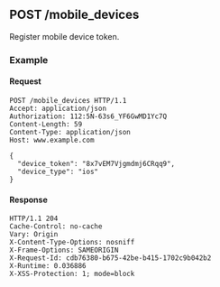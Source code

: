 ## POST /mobile_devices
Register mobile device token.

### Example

#### Request
```
POST /mobile_devices HTTP/1.1
Accept: application/json
Authorization: 112:5N-63s6_YF6GwMD1Yc7Q
Content-Length: 59
Content-Type: application/json
Host: www.example.com

{
  "device_token": "8x7vEM7Vjgmdmj6CRqq9",
  "device_type": "ios"
}
```

#### Response
```
HTTP/1.1 204
Cache-Control: no-cache
Vary: Origin
X-Content-Type-Options: nosniff
X-Frame-Options: SAMEORIGIN
X-Request-Id: cdb76380-b675-42be-b415-1702c9b042b2
X-Runtime: 0.036886
X-XSS-Protection: 1; mode=block
```
